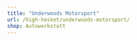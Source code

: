 ```yaml
---
title: "Underwoods Motorsport"
url: /high-hesket/underwoods-motorsport/
shop: Autowerkstatt
---
```

